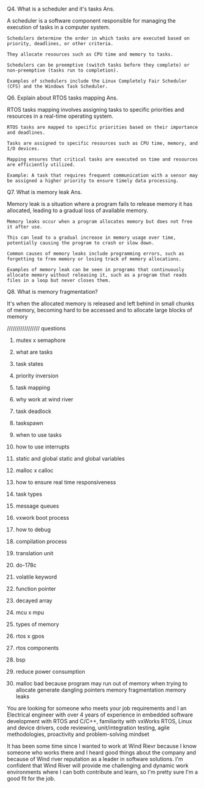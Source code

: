Q4. What is a scheduler and it's tasks
Ans.

A scheduler is a software component responsible for managing the execution of tasks in a computer system.

    Schedulers determine the order in which tasks are executed based on priority, deadlines, or other criteria.

    They allocate resources such as CPU time and memory to tasks.

    Schedulers can be preemptive (switch tasks before they complete) or non-preemptive (tasks run to completion).

    Examples of schedulers include the Linux Completely Fair Scheduler (CFS) and the Windows Task Scheduler.


Q6. Explain about RTOS tasks mapping
Ans.

RTOS tasks mapping involves assigning tasks to specific priorities and resources in a real-time operating system.

    RTOS tasks are mapped to specific priorities based on their importance and deadlines.

    Tasks are assigned to specific resources such as CPU time, memory, and I/O devices.

    Mapping ensures that critical tasks are executed on time and resources are efficiently utilized.

    Example: A task that requires frequent communication with a sensor may be assigned a higher priority to ensure timely data processing.

Q7. What is memory leak
Ans.

Memory leak is a situation where a program fails to release memory it has allocated, leading to a gradual loss of available memory.

    Memory leaks occur when a program allocates memory but does not free it after use.

    This can lead to a gradual increase in memory usage over time, potentially causing the program to crash or slow down.

    Common causes of memory leaks include programming errors, such as forgetting to free memory or losing track of memory allocations.

    Examples of memory leak can be seen in programs that continuously allocate memory without releasing it, such as a program that reads files in a loop but never closes them.

Q8. What is memory fragmentation?

It's when the allocated memory is released and left behind in small chunks of memory, becoming hard to be accessed and to allocate large blocks of memory

///////////////// questions

1. mutex x semaphore
2. what are tasks
3. task states
4. priority inversion
5. task mapping
6. why work at wind river
7. task deadlock
8. taskspawn
9. when to use tasks
10. how to use interrupts
11. static and global static and global variables
12. malloc x calloc
13. how to ensure real time responsiveness
14. task types
15. message queues
16. vxwork boot process
17. how to debug
18. compilation process
19. translation unit
20. do-178c
21. volatile keyword
22. function pointer
23. decayed array
24. mcu x mpu
25. types of memory
26. rtos x gpos
27. rtos components
28. bsp
29. reduce power consumption





1. malloc
bad because program may run out of memory when trying to allocate
generate dangling pointers
memory fragmentation
memory leaks


You are looking for someone who meets your job requirements and I an Electrical engineer with over 4 years of experience in embedded software development with RTOS and C/C++, familiarity with vxWorks RTOS, Linux and device drivers, code reviewing, unit/integration testing, agile methodologies, proactivity and problem-solving mindset

It has been some time since I wanted to work at Wind Rievr because I know someone who works there and I heard good things about the company and because of Wind river reputation as a leader in software solutions. I'm confident that Wind River will provide me challenging and dynamic work environments where I can both contribute and learn, so I'm pretty sure I'm a good fit for the job.